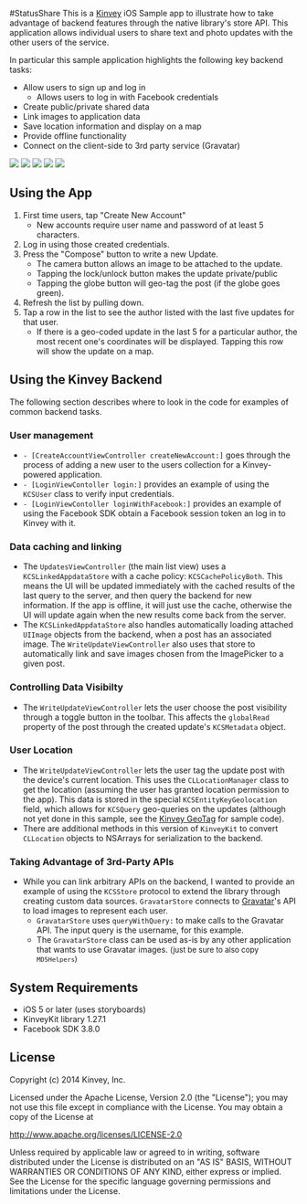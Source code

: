 #StatusShare
This is a [Kinvey](http://www.kinvey.com) iOS Sample app to illustrate how to take advantage of backend features through the native library's store API. This application allows individual users to share text and photo updates with the other users of the service. 

In particular this sample application highlights the following key backend tasks:
* Allow users to sign up and log in
    * Allows users to log in with Facebook credentials
* Create public/private shared data
* Link images to application data
* Save location information and display on a map
* Provide offline functionality
* Connect on the client-side to 3rd party service (Gravatar)


![](https://github.com/KinveyApps/StatusShare-iOS/raw/master/assets/Kinvey_StatusShare.png)
![](https://github.com/KinveyApps/StatusShare-iOS/raw/master/assets/StatusShare_ss1.png)
![](https://github.com/KinveyApps/StatusShare-iOS/raw/master/assets/StatusShare_ss3.png)
![](https://github.com/KinveyApps/StatusShare-iOS/raw/master/assets/StatusShare_ss2.png)
![](https://github.com/KinveyApps/StatusShare-iOS/raw/master/assets/StatusShare_ss4.png)

## Using the App
1. First time users, tap "Create New Account"
   * New accounts require user name and password of at least 5 characters.
2. Log in using those created credentials.
3. Press the "Compose" button to write a new Update.
   * The camera button allows an image to be attached to the update.
   * Tapping the lock/unlock button makes the update private/public
   * Tapping the globe button will geo-tag the post (if the globe goes green).
4. Refresh the list by pulling down.
5. Tap a row in the list to see the author listed with the last five updates for that user.
   * If there is a geo-coded update in the last 5 for a particular author, the most recent one's coordinates will be displayed. Tapping this row will show the update on a map.

## Using the Kinvey Backend
The following section describes where to look in the code for examples of common backend tasks.

### User management
* `- [CreateAccountViewController createNewAccount:]` goes through the process of adding a new user to the users collection for a Kinvey-powered application. 
* `- [LoginViewContoller login:]` provides an example of using the `KCSUser` class to verify input credentials.
* `- [LoginViewContoller loginWithFacebook:]` provides an example of using the Facebook SDK obtain a Facebook session token an log in to Kinvey with it.


### Data caching and linking
* The `UpdatesViewController` (the main list view) uses a `KCSLinkedAppdataStore` with a cache policy: `KCSCachePolicyBoth`. This means the UI will be updated immediately with the cached results of the last query to the server, and then query the backend for new information. If the app is offline, it will just use the cache, otherwise the UI will update again when the new results come back from the server.
* The `KCSLinkedAppdataStore` also handles automatically loading attached `UIImage` objects from the backend, when a post has an associated image. The 	`WriteUpdateViewController` also uses that store to automatically link and save images chosen from the ImagePicker to a given post.

### Controlling Data Visibilty
* The `WriteUpdateViewController` lets the user choose the post visibility through a toggle button in the toolbar. This affects the `globalRead` property of the post through the created update's `KCSMetadata` object. 

### User Location
* The `WriteUpdateViewController` lets the user tag the update post with the device's current location. This uses the `CLLocationManager` class to get the location (assuming the user has granted location permission to the app). This data is stored in the special `KCSEntityKeyGeolocation` field, which allows for `KCSQuery` geo-queries on the updates (although not yet done in this sample, see the [Kinvey GeoTag](https://github.com/KinveyApps/KinveyGeoTag) for sample code).
* There are additional methods in this version of `KinveyKit` to convert `CLLocation` objects to NSArrays for serialization to the backend. 

### Taking Advantage of 3rd-Party APIs
* While you can link arbitrary APIs on the backend, I wanted to provide an example of using the `KCSStore` protocol to extend the library through creating custom data sources. `GravatarStore` connects to [Gravatar](http://en.gravatar.com/site/implement/)'s API to load images to represent each user.
    * `GravatarStore` uses `queryWithQuery:` to make calls to the Gravatar API. The input query is the username, for this example. 
    * The `GravatarStore` class can be used as-is by any other application that wants to use Gravatar images. <font size=-1>(just be sure to also copy `MD5Helpers`)</font>
    

## System Requirements
* iOS 5 or later (uses storyboards)
* KinveyKit library 1.27.1
* Facebook SDK 3.8.0

## License

Copyright (c) 2014 Kinvey, Inc.

Licensed under the Apache License, Version 2.0 (the "License");
you may not use this file except in compliance with the License.
You may obtain a copy of the License at

http://www.apache.org/licenses/LICENSE-2.0

Unless required by applicable law or agreed to in writing, software
distributed under the License is distributed on an "AS IS" BASIS,
WITHOUT WARRANTIES OR CONDITIONS OF ANY KIND, either express or implied.
See the License for the specific language governing permissions and
limitations under the License.

